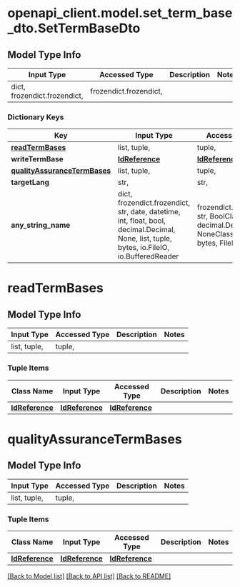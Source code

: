 # openapi_client.model.set_term_base_dto.SetTermBaseDto

## Model Type Info
Input Type | Accessed Type | Description | Notes
------------ | ------------- | ------------- | -------------
dict, frozendict.frozendict,  | frozendict.frozendict,  |  | 

### Dictionary Keys
Key | Input Type | Accessed Type | Description | Notes
------------ | ------------- | ------------- | ------------- | -------------
**[readTermBases](#readTermBases)** | list, tuple,  | tuple,  |  | [optional] 
**writeTermBase** | [**IdReference**](IdReference.md) | [**IdReference**](IdReference.md) |  | [optional] 
**[qualityAssuranceTermBases](#qualityAssuranceTermBases)** | list, tuple,  | tuple,  |  | [optional] 
**targetLang** | str,  | str,  |  | [optional] 
**any_string_name** | dict, frozendict.frozendict, str, date, datetime, int, float, bool, decimal.Decimal, None, list, tuple, bytes, io.FileIO, io.BufferedReader | frozendict.frozendict, str, BoolClass, decimal.Decimal, NoneClass, tuple, bytes, FileIO | any string name can be used but the value must be the correct type | [optional]

# readTermBases

## Model Type Info
Input Type | Accessed Type | Description | Notes
------------ | ------------- | ------------- | -------------
list, tuple,  | tuple,  |  | 

### Tuple Items
Class Name | Input Type | Accessed Type | Description | Notes
------------- | ------------- | ------------- | ------------- | -------------
[**IdReference**](IdReference.md) | [**IdReference**](IdReference.md) | [**IdReference**](IdReference.md) |  | 

# qualityAssuranceTermBases

## Model Type Info
Input Type | Accessed Type | Description | Notes
------------ | ------------- | ------------- | -------------
list, tuple,  | tuple,  |  | 

### Tuple Items
Class Name | Input Type | Accessed Type | Description | Notes
------------- | ------------- | ------------- | ------------- | -------------
[**IdReference**](IdReference.md) | [**IdReference**](IdReference.md) | [**IdReference**](IdReference.md) |  | 

[[Back to Model list]](../../README.md#documentation-for-models) [[Back to API list]](../../README.md#documentation-for-api-endpoints) [[Back to README]](../../README.md)


